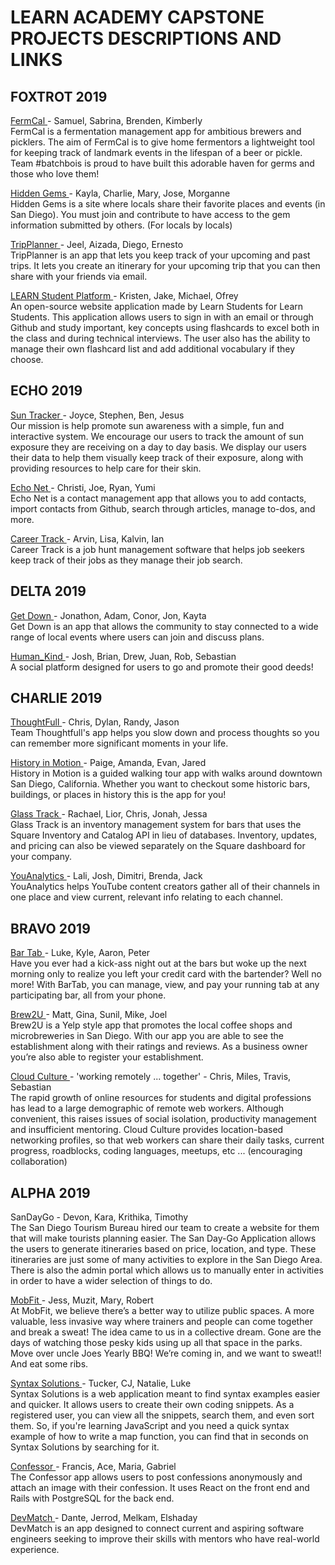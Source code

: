 # LEARN ACADEMY CAPSTONE PROJECTS DESCRIPTIONS AND LINKS

## FOXTROT 2019

[ FermCal ](https://still-mesa-99506.herokuapp.com/) - Samuel, Sabrina, Brenden, Kimberly  
FermCal is a fermentation management app for ambitious brewers and picklers. The aim of FermCal is to give home fermentors a lightweight tool for keeping track of landmark events in the lifespan of a beer or pickle. Team #batchbois is proud to have built this adorable haven for germs and those who love them!

[ Hidden Gems ](https://nameless-savannah-62731.herokuapp.com/) - Kayla, Charlie, Mary, Jose, Morganne  
Hidden Gems is a site where locals share their favorite places and events (in San Diego). You must join and contribute to have access to the gem information submitted by others.
(For locals by locals)

[ TripPlanner ](https://glacial-bastion-31936.herokuapp.com/) - Jeel, Aizada, Diego, Ernesto  
TripPlanner is an app that lets you keep track of your upcoming and past trips. It lets you create an itinerary for your upcoming trip that you can then share with your friends via email.

[ LEARN Student Platform ](https://obscure-reaches-13754.herokuapp.com/) - Kristen, Jake, Michael, Ofrey  
An open-source website application made by Learn Students for Learn Students. This application allows users to sign in with an email or through Github and study important, key concepts using flashcards to excel both in the class and during technical interviews. The user also has the ability to manage their own flashcard list and add additional vocabulary if they choose.


## ECHO 2019

[ Sun Tracker ](https://intense-hollows-99361.herokuapp.com/) - Joyce, Stephen, Ben, Jesus  
Our mission is help promote sun awareness with a simple, fun and interactive system. We encourage our users to track the amount of sun exposure they are receiving on a day to day basis. We display our users their data to help them visually keep track of their exposure, along with providing resources to help care for their skin.

[ Echo Net ](http://echo-net.herokuapp.com/) - Christi, Joe, Ryan, Yumi  
Echo Net is a contact management app that allows you to add contacts, import contacts from Github, search through articles, manage to-dos, and more.

[ Career Track ](http://career-track-kali.herokuapp.com/) - Arvin, Lisa, Kalvin, Ian  
Career Track is a job hunt management software that helps job seekers keep track of their jobs as they manage their job search.

## DELTA 2019
[ Get Down ](https://quiet-peak-08707.herokuapp.com/) - Jonathon, Adam, Conor, Jon, Kayta  
Get Down is an app that allows the community to stay connected to a wide range of local events where users can join and discuss plans.

[ Human_Kind ](http://cryptic-crag-66013.herokuapp.com/) - Josh, Brian, Drew, Juan, Rob, Sebastian  
A social platform designed for users to go and promote their good deeds!

## CHARLIE 2019

[ ThoughtFull ](https://nameless-oasis-66768.herokuapp.com/) - Chris, Dylan, Randy, Jason  
Team Thoughtfull's app helps you slow down and process thoughts so you can remember more significant moments in your life.

[ History in Motion ](https://radiant-bastion-26413.herokuapp.com/) - Paige, Amanda, Evan, Jared  
History in Motion is a guided walking tour app with walks around downtown San Diego, California. Whether you want to checkout some historic bars, buildings, or places in history this is the app for you!


[ Glass Track ](https://guarded-garden-91447.herokuapp.com/) - Rachael, Lior, Chris, Jonah, Jessa  
Glass Track is an inventory management system for bars that uses the Square Inventory and Catalog API in lieu of databases. Inventory, updates, and pricing can also be viewed separately on the Square dashboard for your company.

[ YouAnalytics ](https://immense-sierra-25184.herokuapp.com/) - Lali, Josh, Dimitri, Brenda, Jack  
YouAnalytics helps YouTube content creators gather all of their channels in one place and view current, relevant info relating to each channel.

## BRAVO 2019

[ Bar Tab ](https://stark-citadel-11929.herokuapp.com/) - Luke, Kyle, Aaron, Peter  
Have you ever had a kick-ass night out at the bars but woke up the next morning only to realize you left your credit card with the bartender? Well no more! With BarTab, you can manage, view, and pay your running tab at any participating bar, all from your phone.

[ Brew2U ](https://shrouded-gorge-53412.herokuapp.com/) - Matt, Gina, Sunil, Mike, Joel  
Brew2U is a Yelp style app that promotes the local coffee shops and microbreweries in San Diego. With our app you are able to see the establishment along with their ratings and reviews. As a business owner you’re also able to register your establishment.

[ Cloud Culture ](https://shrouded-sea-28469.herokuapp.com/) -  'working remotely ... together' - Chris, Miles, Travis, Sebastian  
The rapid growth of online resources for students and digital professions has lead to a large demographic of remote web workers. Although convenient, this raises issues of social isolation, productivity management and insufficient mentoring. Cloud Culture provides location-based networking profiles, so that web workers can share their daily tasks, current progress, roadblocks, coding languages, meetups, etc ... (encouraging collaboration)

## ALPHA 2019

SanDayGo - Devon, Kara, Krithika, Timothy  
The San Diego Tourism Bureau hired our team to create a website for them that will make tourists planning easier. The San Day-Go Application allows the users to generate itineraries based on price, location, and type. These itineraries are just some of many activities to explore in the San Diego Area.  There is also the admin portal which allows us to manually enter in activities in order to have a wider selection of things to do.

[ MobFit ](https://fierce-dusk-91597.herokuapp.com/) - Jess, Muzit, Mary, Robert  
At MobFit, we believe there’s a better way to utilize public spaces. A more valuable, less invasive way where trainers and people can come together and break a sweat! The idea came to us in a collective dream. Gone are the days of watching those pesky kids using up all that space in the parks. Move over uncle Joes Yearly BBQ! We’re coming in, and we want to sweat!! And eat some ribs.

[ Syntax Solutions ](http://glacial-chamber-74968.herokuapp.com) - Tucker, CJ, Natalie, Luke  
Syntax Solutions is a web application meant to find syntax examples easier and quicker. It allows users to create their own coding snippets. As a registered user, you can view all the snippets, search them, and even sort them. So, if you're learning JavaScript and you need a quick syntax example of how to write a map function, you can find that in seconds on Syntax Solutions by searching for it.

[ Confessor ](https://blooming-shore-45501.herokuapp.com/) - Francis, Ace, Maria, Gabriel  
The Confessor app allows users to post confessions anonymously and attach an image with their confession. It uses React on the front end and Rails with PostgreSQL for the back end.


[ DevMatch ](https://limitless-depths-51712.herokuapp.com/) - Dante, Jerrod, Melkam, Elshaday  
DevMatch is an app designed to connect current and aspiring software engineers seeking to improve their skills with mentors who have real-world experience.
